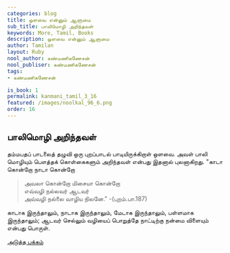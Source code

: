 ```yaml
---
categories: blog
title: ஒளவை என்னும் ஆளுமை
sub_title: பாலிமொழி அறிந்தவள்
keywords: More, Tamil, Books
description: ஒளவை என்னும் ஆளுமை
author: Tamilan
layout: Ruby
nool_author: கண்மணிகணேசன்
nool_publiser: கண்மணிகணேசன்
tags: 
- கண்மணிகணேசன்

is_book: 1
permalink: kanmani_tamil_3_16
featured: /images/noolkal_96_6.png
order: 16
---
```



## பாலிமொழி அறிந்தவள்

தம்மபதப் பாடலைத் தழுவி ஒரு புறப்பாடல் பாடியிருக்கிறாள் ஒளவை. அவள் பாலி மொழியும் பௌத்தக் கொள்கைகளும் அறிந்தவள் என்பது இதனால் புலனாகிறது. "காடா கொன்றோ நாடா கொன்றோ

> அவலா கொன்றோ மிசையா கொன்றோ  
>  எவ்வழி நல்லவர் ஆடவர்  
>  அவ்வழி நல்லை வாழிய நிலனே." -(புறம்.பா.187)

காடாக இருந்தாலும், நாடாக இருந்தாலும், மேடாக இருந்தாலும், பள்ளமாக இருந்தாலும்; ஆடவர் செல்லும் வழியைப் பொறுத்தே நாட்டிற்கு நன்மை விளையும் என்பது பொருள்.

[அடுத்த பக்கம்](kanmani_tamil_3_17)